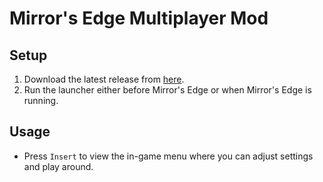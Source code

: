# Mirror's Edge Multiplayer Mod

## Setup

1. Download the latest release from <a href="https://github.com/btbd/mmultiplayer/releases/latest">here</a>.
2. Run the launcher either before Mirror's Edge or when Mirror's Edge is running.

## Usage

- Press `Insert` to view the in-game menu where you can adjust settings and play around.